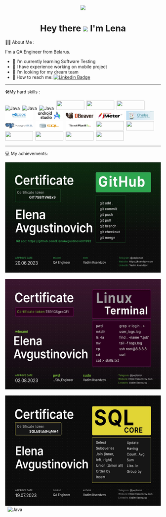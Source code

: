 <div id="header" align="center">
 <img src=https://media.giphy.com/media/VGcVZyreAU2UewDI81/giphy.gif  width="100"/>
</div>
<h1 align="center">
  Hey there
  <img src="https://media.giphy.com/media/hvRJCLFzcasrR4ia7z/giphy.gif" width="30px"/> I'm Lena  
</h1>  


:woman_technologist: About Me :
    
I'm a QA Engineer from Belarus.

- 🔭  I’m currently learning Software Testing
- 🌱 I have experience working on mobile project
- 👯 I’m looking for my dream team
- 📧 How to reach me: [![Linkedin Badge](https://img.shields.io/badge/linkedin-%230077B5.svg?style=for-the-badge&logo=linkedin&logoColor=white)](https://www.linkedin.com/in/elena-avgustinovich-8a9536171/)
---
:hammer_and_wrench:My hard skills :
<div>
  <img src="https://img.shields.io/badge/Linux-FCC624?style=for-the-badge&logo=linux&logoColor=black" title="Java" alt="Java" width="90" height="30"/>&nbsp; 
  <img src="https://img.shields.io/badge/iOS-000000?style=for-the-badge&logo=ios&logoColor=white" title="Java" alt="Java" width="90" height="30"/>&nbsp; 
  <img src="https://img.shields.io/badge/git-%23F05033.svg?style=for-the-badge&logo=git&logoColor=white" alt="Java" width="90" height="30"/>&nbsp; 
   <img src="https://img.shields.io/badge/github-%23121011.svg?style=for-the-badge&logo=github&logoColor=white" width="90" height="30"/>&nbsp; 
  <img src="https://img.shields.io/badge/Postman-FF6C37?style=for-the-badge&logo=postman&logoColor=white" width="90" height="30"/>&nbsp; 
  <img src="https://img.shields.io/badge/-Swagger-%23Clojure?style=for-the-badge&logo=swagger&logoColor=white" width="90" height="30"/>&nbsp; 
   <img src="https://github.com/ElenaAvgustinovich1992/ElenaAvgustinovich1992/blob/main/jpeg/photo_2023-09-12_20-51-50%20(2).jpg" width="90" height="30"/>&nbsp; 
    <img src="https://github.com/ElenaAvgustinovich1992/ElenaAvgustinovich1992/blob/main/jpeg/photo_2023-09-12_20-51-50.jpg" width="90" height="30"/>&nbsp; 
     <img src="https://github.com/ElenaAvgustinovich1992/ElenaAvgustinovich1992/blob/main/jpeg/photo_2023-09-12_20-51-51%20(2).jpg" width="90" height="30"/>&nbsp; 
      <img src="https://github.com/ElenaAvgustinovich1992/ElenaAvgustinovich1992/blob/main/jpeg/photo_2023-09-12_20-51-51%20(3).jpg" width="90" height="30"/>&nbsp; 
       <img src="https://github.com/ElenaAvgustinovich1992/ElenaAvgustinovich1992/blob/main/jpeg/photo_2023-09-12_20-51-51.jpg" width="90" height="30"/>&nbsp; 
    <img src="https://github.com/ElenaAvgustinovich1992/ElenaAvgustinovich1992/blob/main/jpeg/photo_2023-09-12_20-51-52.jpg" width="90" height="30"/>&nbsp; 
    <img src="https://github.com/ElenaAvgustinovich1992/ElenaAvgustinovich1992/blob/main/jpeg/photo_2023-09-12_21-06-42.jpg" width="90" height="30"/>&nbsp; 
     <img src="https://github.com/ElenaAvgustinovich1992/ElenaAvgustinovich1992/blob/main/jpeg/photo_2023-09-12_21-06-42%20(3).jpg" width="90" height="30"/>&nbsp; 
    <img 
 src="https://img.shields.io/badge/jira-%230A0FFF.svg?style=for-the-badge&logo=jira&logoColor=white" width="90" height="30"/>&nbsp;
   <img 
 src="https://img.shields.io/badge/confluence-%23172BF4.svg?style=for-the-badge&logo=confluence&logoColor=white" width="90" height="30"/>&nbsp;
     <img 
 src="https://img.shields.io/badge/Discord-%235865F2.svg?style=for-the-badge&logo=discord&logoColor=white" width="90" height="30"/>&nbsp;
      <img 
 src="https://img.shields.io/badge/Zoom-2D8CFF?style=for-the-badge&logo=zoom&logoColor=white" width="90" height="30"/>&nbsp;
  <img 
 src="https://img.shields.io/badge/Trello-%23026AA7.svg?style=for-the-badge&logo=Trello&logoColor=white)" width="90" height="30"/>&nbsp;
<img 
 src="https://img.shields.io/badge/Manjaro-35BF5C?style=for-the-badge&logo=Manjaro&logoColor=white" width="90" height="30"/>&nbsp;
 </div> 

---

💻 My achievements:
<div>
  <img 
src="https://github.com/ElenaAvgustinovich1992/ElenaAvgustinovich1992/blob/main/jpeg/photo_2023-09-13_10-56-18.jpg" title="Java" alt="Java" width="756" height="356"/>&nbsp;
  <img 
src="https://github.com/ElenaAvgustinovich1992/ElenaAvgustinovich1992/blob/main/jpeg/photo_2023-09-13_10-56-18%20(3).jpg" title="Java" alt="Java" width="756" height="356"/>&nbsp;
   <img 
src="https://github.com/ElenaAvgustinovich1992/ElenaAvgustinovich1992/blob/main/jpeg/photo_2023-09-13_10-56-18%20(2).jpg" title="Java" alt="Java" width="756" height="356"/>&nbsp;
  <img 
src="https://github.com/lenavgustinovich/lenavgustinovich/blob/main/jpeg/Elena%20Avgustinovich_%D0%A1LS.png" title="Java" alt="Java" width="756" height="356"/>&nbsp;
  <img 
</div> 

